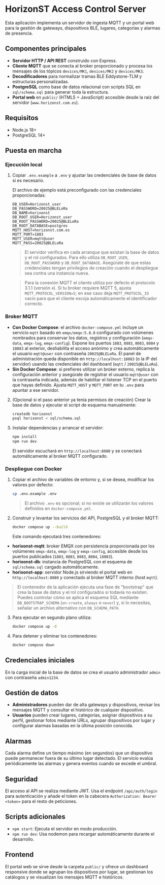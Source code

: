 # HorizonST Access Control Server

Esta aplicación implementa un servidor de ingesta MQTT y un portal web para la gestión de gateways, dispositivos BLE, lugares, categorías y alarmas de presencia.

## Componentes principales

- **Servidor HTTP / API REST** construido con Express.
- **Cliente MQTT** que se conecta al broker proporcionado y procesa los mensajes de los tópicos `devices/MK1`, `devices/MK2` y `devices/MK3`.
- **Decodificadores** para normalizar tramas BLE Eddystone-TLM y estructuras personalizadas.
- **PostgreSQL** como base de datos relacional con scripts SQL en `sql/schema.sql` para generar toda la estructura.
- **Portal web** en `public/` (HTML5 + JavaScript) accesible desde la raíz del servidor (`www.horizonst.com.es`).

## Requisitos

- Node.js 18+
- PostgreSQL 14+

## Puesta en marcha

### Ejecución local

1. Copiar `.env.example` a `.env` y ajustar las credenciales de base de datos si es necesario.

   El archivo de ejemplo está preconfigurado con las credenciales proporcionadas:

   ```env
   DB_USER=Horizonst_user
   DB_PASSWORD=20025@BLELoRa
   DB_NAME=horixonst
   DB_ROOT_USER=Horizonst_user
   DB_ROOT_PASSWORD=20025@BLELoRa
   DB_ROOT_DATABASE=postgres
   MQTT_HOST=horizonst.com.es
   MQTT_PORT=1883
   MQTT_USER=mqtt@user
   MQTT_PASS=20025@BLELoRa
   ```

   > El servidor verifica en cada arranque que existan la base de datos y el rol configurados. Para ello utiliza `DB_ROOT_USER`, `DB_ROOT_PASSWORD` y `DB_ROOT_DATABASE`. Asegúrate de que estas credenciales tengan privilegios de creación cuando el despliegue sea contra una instancia nueva.

   > Para la conexión MQTT el cliente utiliza por defecto el protocolo 3.1.1 (versión `4`). Si tu broker requiere MQTT 5, ajusta `MQTT_PROTOCOL_VERSION=5`; en ese caso deja `MQTT_PROTOCOL_ID` vacío para que el cliente escoja automáticamente el identificador correcto.

### Broker MQTT

- **Con Docker Compose**: el archivo `docker-compose.yml` incluye un servicio `mqtt` basado en `emqx/emqx:5.8.0` configurado con volúmenes nombrados para conservar los datos, registros y configuración (`emqx-data`, `emqx-log`, `emqx-config`). Expone los puertos `1883`, `8883`, `8083`, `8084` y `18083` al exterior, deshabilita el acceso anónimo y crea automáticamente el usuario `mqtt@user` con contraseña `20025@BLELoRa`. El panel de administración queda disponible en `http://localhost:18083` (o la IP del servidor) usando las credenciales del dashboard (`mqtt` / `20025@BLELoRa`).
- **Sin Docker Compose**: si prefieres utilizar un broker externo, replica la configuración anterior y asegúrate de registrar el usuario `mqtt@user` con la contraseña indicada, además de habilitar el listener TCP en el puerto que hayas definido. Ajusta `MQTT_HOST` y `MQTT_PORT` en tu `.env` para apuntar a ese servidor.

2. (Opcional si el paso anterior ya tenía permisos de creación) Crear la base de datos y ejecutar el script de esquema manualmente:

   ```bash
   createdb horixonst
   psql horixonst < sql/schema.sql
   ```

3. Instalar dependencias y arrancar el servidor:

   ```bash
   npm install
   npm run dev
   ```

   El servidor escuchará en `http://localhost:8080` y se conectará automáticamente al broker MQTT configurado.

### Despliegue con Docker

1. Copiar el archivo de variables de entorno y, si se desea, modificar los valores por defecto:

   ```bash
   cp .env.example .env
   ```

   > El archivo `.env` es opcional; si no existe se utilizarán los valores definidos en `docker-compose.yml`.

2. Construir y levantar los servicios del API, PostgreSQL y el broker MQTT:

   ```bash
   docker compose up --build
   ```

   Este comando ejecutará tres contenedores:

- **horixonst-mqtt**: broker EMQX con persistencia proporcionada por los volúmenes `emqx-data`, `emqx-log` y `emqx-config`, accesible desde los puertos publicados (`1883`, `8883`, `8083`, `8084`, `18083`).
- **horixonst-db**: instancia de PostgreSQL con el esquema de `sql/schema.sql` cargado automáticamente.
- **horixonst-app**: servidor Node.js sirviendo el portal web en `http://localhost:8080` y conectado al broker MQTT interno (host `mqtt`).

> El contenedor de la aplicación ejecuta una fase de "bootstrap" que crea la base de datos y el rol configurados si todavía no existen.
> Puedes controlar cómo se aplica el esquema SQL mediante `DB_BOOTSTRAP_SCHEMA` (`on-create`, `always` o `never`) y, si lo necesitas, señalar un archivo alternativo con `DB_SCHEMA_PATH`.

3. Para ejecutar en segundo plano utiliza:

   ```bash
   docker compose up -d
   ```

4. Para detener y eliminar los contenedores:

   ```bash
   docker compose down
   ```

## Credenciales iniciales

En la carga inicial de la base de datos se crea el usuario administrador `admin` con contraseña `admin1234`.

## Gestión de datos

- **Administradores** pueden dar de alta gateways y dispositivos, revisar los mensajes MQTT y consultar el histórico de cualquier dispositivo.
- **Usuarios** pueden crear lugares, categorías, asignar dispositivos a su perfil, gestionar fotos mediante URLs, agrupar dispositivos por lugar y configurar alarmas basadas en la última posición conocida.

## Alarmas

Cada alarma define un tiempo máximo (en segundos) que un dispositivo puede permanecer fuera de su último lugar detectado. El servicio evalúa periódicamente las alarmas y genera eventos cuando se excede el umbral.

## Seguridad

El acceso al API se realiza mediante JWT. Usa el endpoint `/api/auth/login` para autenticación y añade el token en la cabecera `Authorization: Bearer <token>` para el resto de peticiones.

## Scripts adicionales

- `npm start`: Ejecuta el servidor en modo producción.
- `npm run dev`: Usa nodemon para recargar automáticamente durante el desarrollo.

## Frontend

El portal web se sirve desde la carpeta `public/` y ofrece un dashboard responsive donde se agrupan los dispositivos por lugar, se gestionan los catálogos y se visualizan los mensajes MQTT e históricos.
